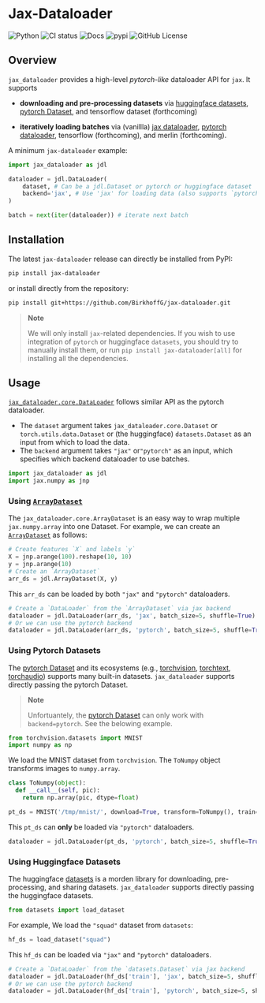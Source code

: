 # Jax-Dataloader

<!-- WARNING: THIS FILE WAS AUTOGENERATED! DO NOT EDIT! -->

![Python](https://img.shields.io/pypi/pyversions/jax-dataloader.svg)
![CI
status](https://github.com/BirkhoffG/jax-dataloader/actions/workflows/nbdev.yaml/badge.svg)
![Docs](https://github.com/BirkhoffG/jax-dataloader/actions/workflows/deploy.yaml/badge.svg)
![pypi](https://img.shields.io/pypi/v/jax-dataloader.svg) ![GitHub
License](https://img.shields.io/github/license/BirkhoffG/jax-dataloader.svg)

## Overview

`jax_dataloader` provides a high-level *pytorch-like* dataloader API for
`jax`. It supports

- **downloading and pre-processing datasets** via [huggingface
  datasets](https://github.com/huggingface/datasets), [pytorch
  Dataset](https://pytorch.org/docs/stable/data.html#torch.utils.data.Dataset),
  and tensorflow dataset (forthcoming)

- **iteratively loading batches** via (vanillla) [jax
  dataloader](https://birkhoffg.github.io/jax-dataloader/core.html#jax-dataloader),
  [pytorch
  dataloader](https://pytorch.org/docs/stable/data.html#torch.utils.data.DataLoader),
  tensorflow (forthcoming), and merlin (forthcoming).

A minimum `jax-dataloader` example:

``` python
import jax_dataloader as jdl

dataloader = jdl.DataLoader(
    dataset, # Can be a jdl.Dataset or pytorch or huggingface dataset
    backend='jax', # Use 'jax' for loading data (also supports `pytorch`)
)

batch = next(iter(dataloader)) # iterate next batch
```

## Installation

The latest `jax-dataloader` release can directly be installed from PyPI:

``` sh
pip install jax-dataloader
```

or install directly from the repository:

``` sh
pip install git+https://github.com/BirkhoffG/jax-dataloader.git
```

<div>

> **Note**
>
> We will only install `jax`-related dependencies. If you wish to use
> integration of `pytorch` or huggingface `datasets`, you should try to
> manually install them, or run `pip install jax-dataloader[all]` for
> installing all the dependencies.

</div>

## Usage

[`jax_dataloader.core.DataLoader`](api/jax_dataloader/core/DataLoader/#jax_dataloader.core.DataLoader)
follows similar API as the pytorch dataloader.

- The `dataset` argument takes `jax_dataloader.core.Dataset` or
  `torch.utils.data.Dataset` or (the huggingface) `datasets.Dataset` as
  an input from which to load the data.
- The `backend` argument takes `"jax"` or`"pytorch"` as an input, which
  specifies which backend dataloader to use batches.

``` python
import jax_dataloader as jdl
import jax.numpy as jnp
```

### Using [`ArrayDataset`](api/jax_dataloader/datasets/ArrayDataset/#jax_dataloader.datasets.ArrayDataset)

The `jax_dataloader.core.ArrayDataset` is an easy way to wrap multiple
`jax.numpy.array` into one Dataset. For example, we can create an
[`ArrayDataset`](api/jax_dataloader/datasets/ArrayDataset/#jax_dataloader.datasets.ArrayDataset)
as follows:

``` python
# Create features `X` and labels `y`
X = jnp.arange(100).reshape(10, 10)
y = jnp.arange(10)
# Create an `ArrayDataset`
arr_ds = jdl.ArrayDataset(X, y)
```

This `arr_ds` can be loaded by both `"jax"` and `"pytorch"` dataloaders.

``` python
# Create a `DataLoader` from the `ArrayDataset` via jax backend
dataloader = jdl.DataLoader(arr_ds, 'jax', batch_size=5, shuffle=True)
# Or we can use the pytorch backend
dataloader = jdl.DataLoader(arr_ds, 'pytorch', batch_size=5, shuffle=True)
```

### Using Pytorch Datasets

The [pytorch Dataset](https://pytorch.org/docs/stable/data.html) and its
ecosystems (e.g.,
[torchvision](https://pytorch.org/vision/stable/index.html),
[torchtext](https://pytorch.org/text/stable/index.html),
[torchaudio](https://pytorch.org/audio/stable/index.html)) supports many
built-in datasets. `jax_dataloader` supports directly passing the
pytorch Dataset.

<div>

> **Note**
>
> Unfortuantely, the [pytorch
> Dataset](https://pytorch.org/docs/stable/data.html) can only work with
> `backend=pytorch`. See the belowing example.

</div>

``` python
from torchvision.datasets import MNIST
import numpy as np
```

We load the MNIST dataset from `torchvision`. The `ToNumpy` object
transforms images to `numpy.array`.

``` python
class ToNumpy(object):
  def __call__(self, pic):
    return np.array(pic, dtype=float)
```

``` python
pt_ds = MNIST('/tmp/mnist/', download=True, transform=ToNumpy(), train=False)
```

This `pt_ds` can **only** be loaded via `"pytorch"` dataloaders.

``` python
dataloader = jdl.DataLoader(pt_ds, 'pytorch', batch_size=5, shuffle=True)
```

### Using Huggingface Datasets

The huggingface [datasets](https://github.com/huggingface/datasets) is a
morden library for downloading, pre-processing, and sharing datasets.
`jax_dataloader` supports directly passing the huggingface datasets.

``` python
from datasets import load_dataset
```

For example, We load the `"squad"` dataset from `datasets`:

``` python
hf_ds = load_dataset("squad")
```

This `hf_ds` can be loaded via `"jax"` and `"pytorch"` dataloaders.

``` python
# Create a `DataLoader` from the `datasets.Dataset` via jax backend
dataloader = jdl.DataLoader(hf_ds['train'], 'jax', batch_size=5, shuffle=True)
# Or we can use the pytorch backend
dataloader = jdl.DataLoader(hf_ds['train'], 'pytorch', batch_size=5, shuffle=True)
```
